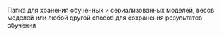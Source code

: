 Папка для хранения обученных и сериализованных моделей, весов моделей или любой другой способ для сохранения результатов обучения
